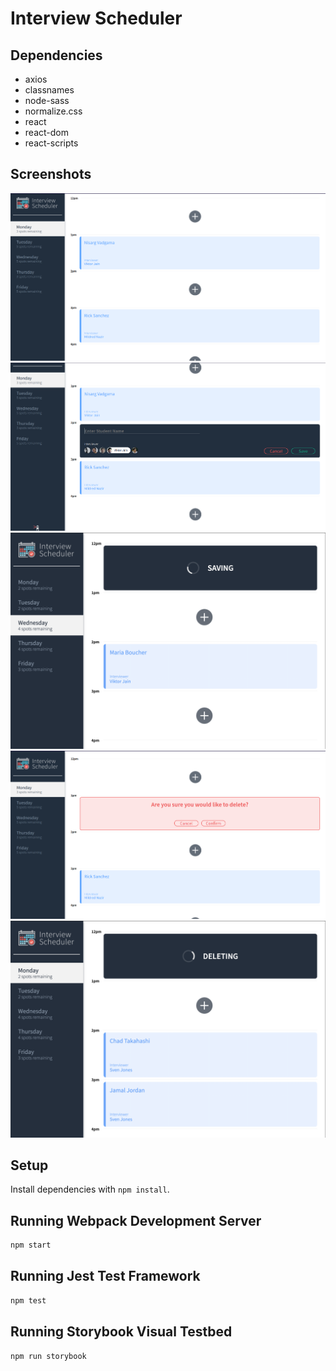 # Interview Scheduler

## Dependencies
- axios
- classnames
- node-sass
- normalize.css
- react
- react-dom
- react-scripts

## Screenshots
!["Screenshot of scheduler app"](https://github.com/ngunner15/scheduler/blob/master/docs/main_page.png?raw=true)
!["Screenshot of scheduler app create appointment and show interviewrs"](https://github.com/ngunner15/scheduler/blob/master/docs/interviwers.png?raw=true)
!["Screenshot of scheduler app saving appointment"](https://github.com/ngunner15/scheduler/blob/master/docs/saving-appointment.png?raw=true)
!["Screenshot of scheduler app cancel an appointment"](https://github.com/ngunner15/scheduler/blob/master/docs/confirm_msg.png?raw=true)
!["Screenshot of scheduler app deleting appointment"](https://github.com/ngunner15/scheduler/blob/master/docs/deleting-appointment.png?raw=true)

## Setup

Install dependencies with `npm install`.

## Running Webpack Development Server

```sh
npm start
```

## Running Jest Test Framework

```sh
npm test
```

## Running Storybook Visual Testbed

```sh
npm run storybook
```
